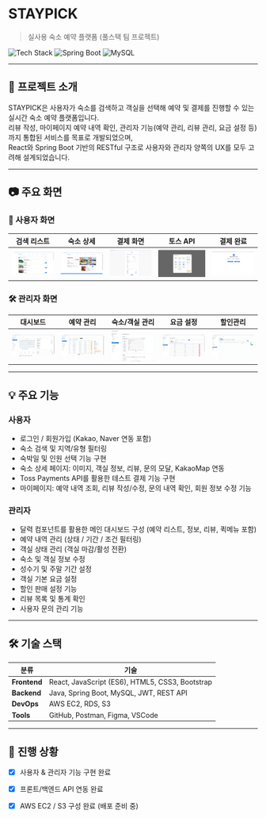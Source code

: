# STAYPICK
> 실사용 숙소 예약 플랫폼 (풀스택 팀 프로젝트)

![Tech Stack](https://img.shields.io/badge/React-20232A?style=flat&logo=react&logoColor=61DAFB) 
![Spring Boot](https://img.shields.io/badge/SpringBoot-6DB33F?style=flat&logo=spring-boot&logoColor=white) 
![MySQL](https://img.shields.io/badge/MySQL-005C84?style=flat&logo=mysql&logoColor=white)

---

## 📌 프로젝트 소개  
STAYPICK은 사용자가 숙소를 검색하고 객실을 선택해 예약 및 결제를 진행할 수 있는 실시간 숙소 예약 플랫폼입니다.  
리뷰 작성, 마이페이지 예약 내역 확인, 관리자 기능(예약 관리, 리뷰 관리, 요금 설정 등)까지 통합된 서비스를 목표로 개발되었으며,  
React와 Spring Boot 기반의 RESTful 구조로 사용자와 관리자 양쪽의 UX를 모두 고려해 설계되었습니다.

---

## 📷 주요 화면

### 🧑 사용자 화면
| 검색 리스트 | 숙소 상세 | 결제 화면 | 토스 API | 결제 완료 |
|-------------|------------|-------------|---------------|----------------|
| ![user1](./images/user/user1.PNG) | ![user2](./images/user/user2.PNG) | ![user3](./images/user/user3.PNG) | ![user4](./images/user/user4.PNG) | ![user5](./images/user/user5.PNG) |

### 🛠️ 관리자 화면
| 대시보드 | 예약 관리 | 숙소/객실 관리 | 요금 설정 | 할인관리 |
|-------------|-------------|----------------------|---------------|--------------------|
| ![admin1](./images/admin/admin1.PNG) | ![admin2](./images/admin/admin2.PNG) | ![admin3](./images/admin/admin3.PNG) | ![admin4](./images/admin/admin4.PNG) | ![admin5](./images/admin/admin5.PNG) |

---

## 💡 주요 기능

### 사용자
- 로그인 / 회원가입 (Kakao, Naver 연동 포함)
- 숙소 검색 및 지역/유형 필터링
- 숙박일 및 인원 선택 기능 구현
- 숙소 상세 페이지: 이미지, 객실 정보, 리뷰, 문의 모달, KakaoMap 연동
- Toss Payments API를 활용한 테스트 결제 기능 구현
- 마이페이지: 예약 내역 조회, 리뷰 작성/수정, 문의 내역 확인, 회원 정보 수정 기능

### 관리자
- 달력 컴포넌트를 활용한 메인 대시보드 구성 (예약 리스트, 정보, 리뷰, 퀵메뉴 포함)
- 예약 내역 관리 (상태 / 기간 / 조건 필터링)
- 객실 상태 관리 (객실 마감/활성 전환)
- 숙소 및 객실 정보 수정
- 성수기 및 주말 기간 설정
- 객실 기본 요금 설정
- 할인 판매 설정 기능
- 리뷰 목록 및 통계 확인
- 사용자 문의 관리 기능

---

## 🛠 기술 스택

| 분류       | 기술 |
|------------|-----------|
| **Frontend** | React, JavaScript (ES6), HTML5, CSS3, Bootstrap |
| **Backend**  | Java, Spring Boot, MySQL, JWT, REST API |
| **DevOps**   | AWS EC2, RDS, S3 |
| **Tools**    | GitHub, Postman, Figma, VSCode |

---

## 🚧 진행 상황

- [x] 사용자 & 관리자 기능 구현 완료
- [x] 프론트/백엔드 API 연동 완료
- [x] AWS EC2 / S3 구성 완료 (배포 준비 중)


